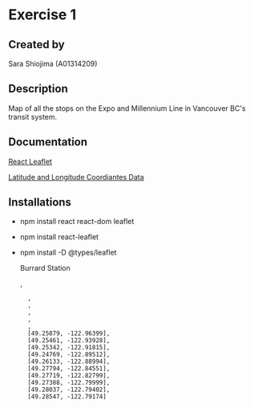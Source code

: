 # Exercise 1

## Created by

Sara Shiojima (A01314209)

## Description

Map of all the stops on the Expo and Millennium Line in Vancouver BC's transit system.

## Documentation

[React Leaflet](https://react-leaflet.js.org/)

[Latitude and Longitude Coordiantes Data](https://mapcarta.com/N5324432723)

## Installations
- npm install react react-dom leaflet
- npm install react-leaflet

- npm install -D @types/leaflet






  <Marker position={} icon={icon}>
            <Popup>
                Burrard Station
           </Popup>
        </Marker>



  ,
       
        ,
        ,
        ,
        ,
        ,
        [49.25879, -122.96399],
        [49.25461, -122.93928],
        [49.25342, -122.91815],
        [49.24769, -122.89512],
        [49.26133, -122.88994],
        [49.27794, -122.84551],
        [49.27719, -122.82799],
        [49.27388, -122.79999],
        [49.28037, -122.79402],
        [49.28547, -122.79174]